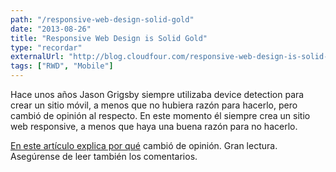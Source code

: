 ```yaml
---
path: "/responsive-web-design-solid-gold"
date: "2013-08-26"
title: "Responsive Web Design is Solid Gold"
type: "recordar"
externalUrl: "http://blog.cloudfour.com/responsive-web-design-is-solid-gold/"
tags: ["RWD", "Mobile"]
---
```


Hace unos años Jason Grigsby siempre utilizaba device detection para crear un sitio móvil, a menos que no hubiera razón para hacerlo, pero cambió de opinión al respecto. En este momento él siempre crea un sitio web responsive, a menos que haya una buena razón para no hacerlo.

[En este artículo explica por qué](http://blog.cloudfour.com/responsive-web-design-is-solid-gold/) cambió de opinión. Gran lectura. Asegúrense de leer también los comentarios.
